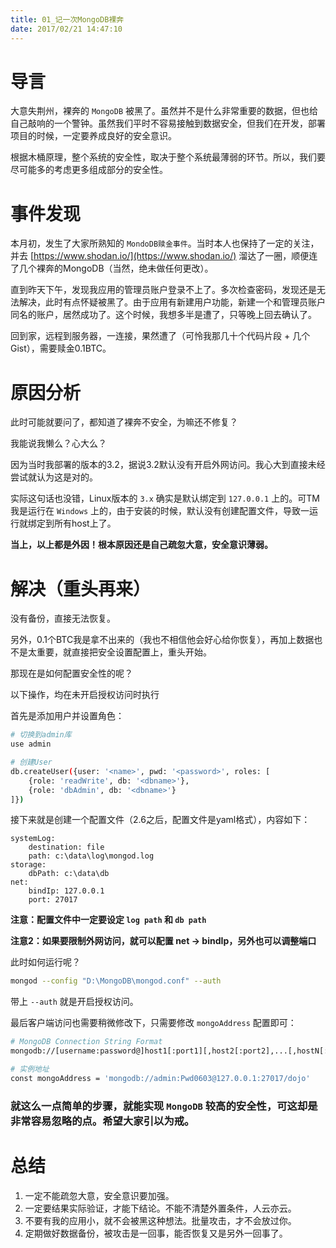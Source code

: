 ```yaml
---
title: 01_记一次MongoDB裸奔
date: 2017/02/21 14:47:10
---
```


# 导言

大意失荆州，裸奔的 `MongoDB` 被黑了。虽然并不是什么非常重要的数据，但也给自己敲响的一个警钟。虽然我们平时不容易接触到数据安全，但我们在开发，部署项目的时候，一定要养成良好的安全意识。

根据木桶原理，整个系统的安全性，取决于整个系统最薄弱的环节。所以，我们要尽可能多的考虑更多组成部分的安全性。

# 事件发现

本月初，发生了大家所熟知的 `MondoDB赎金事件`。当时本人也保持了一定的关注，并去 [https://www.shodan.io/](https://www.shodan.io/) 溜达了一圈，顺便连了几个裸奔的MongoDB（当然，绝未做任何更改）。

直到昨天下午，发现我应用的管理员账户登录不上了。多次检查密码，发现还是无法解决，此时有点怀疑被黑了。由于应用有新建用户功能，新建一个和管理员账户同名的账户，居然成功了。这个时候，我想多半是遭了，只等晚上回去确认了。

回到家，远程到服务器，一连接，果然遭了（可怜我那几十个代码片段 + 几个Gist），需要赎金0.1BTC。

# 原因分析

此时可能就要问了，都知道了裸奔不安全，为嘛还不修复？

我能说我懒么？心大么？

因为当时我部署的版本的3.2，据说3.2默认没有开启外网访问。我心大到直接未经尝试就认为这是对的。

实际这句话也没错，Linux版本的 `3.x` 确实是默认绑定到 `127.0.0.1` 上的。可TM我是运行在 `Windows` 上的，由于安装的时候，默认没有创建配置文件，导致一运行就绑定到所有host上了。

**当上，以上都是外因！根本原因还是自己疏忽大意，安全意识薄弱。**

# 解决（重头再来）

没有备份，直接无法恢复。

另外，0.1个BTC我是拿不出来的（我也不相信他会好心给你恢复），再加上数据也不是太重要，就直接把安全设置配置上，重头开始。

那现在是如何配置安全性的呢？

以下操作，均在未开启授权访问时执行

首先是添加用户并设置角色：

```bash
# 切换到admin库
use admin

# 创建User
db.createUser({user: '<name>', pwd: '<password>', roles: [
	{role: 'readWrite', db: '<dbname>'},
	{role: 'dbAdmin', db: '<dbname>'}
]})
```

接下来就是创建一个配置文件（2.6之后，配置文件是yaml格式），内容如下：

```
systemLog:
    destination: file
    path: c:\data\log\mongod.log
storage:
    dbPath: c:\data\db
net:
    bindIp: 127.0.0.1
    port: 27017
```

**注意：配置文件中一定要设定 `log path` 和 `db path`**

**注意2：如果要限制外网访问，就可以配置 net -> bindIp，另外也可以调整端口**

此时如何运行呢？

```bash
mongod --config "D:\MongoDB\mongod.conf" --auth
```

带上 `--auth` 就是开启授权访问。

最后客户端访问也需要稍微修改下，只需要修改 `mongoAddress` 配置即可：

```bash
# MongoDB Connection String Format
mongodb://[username:password@]host1[:port1][,host2[:port2],...[,hostN[:portN]]][/[database][?options]]

# 实例地址
const mongoAddress = 'mongodb://admin:Pwd0603@127.0.0.1:27017/dojo'
```

### 就这么一点简单的步骤，就能实现 `MongoDB` 较高的安全性，可这却是非常容易忽略的点。希望大家引以为戒。

# 总结

1. 一定不能疏忽大意，安全意识要加强。
2. 一定要结果实际验证，才能下结论。不能不清楚外置条件，人云亦云。
3. 不要有我的应用小，就不会被黑这种想法。批量攻击，才不会放过你。
4. 定期做好数据备份，被攻击是一回事，能否恢复又是另外一回事了。